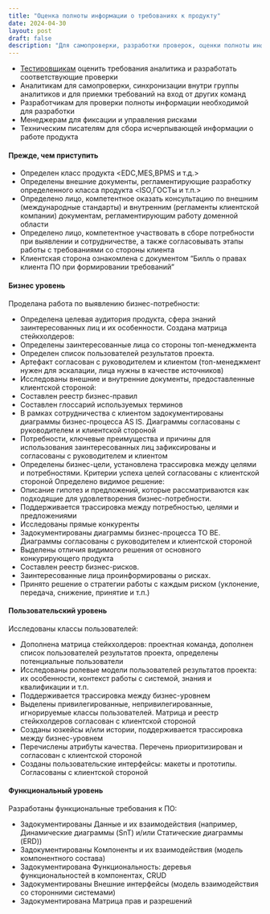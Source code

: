 ```yaml
---
title: "Оценка полноты информации о требованиях к продукту"
date: 2024-04-30
layout: post
draft: false
description: "Для самопроверки, разработки проверок, оценки полноты информации для разработки и сборе исчерпывающей информации о работе продукта"
---
```


- [Тестировщикам](https://atrskv.github.io) оценить требования аналитика и разработать соответствующие проверки
- Аналитикам для самопроверки, синхронизации внутри группы аналитиков и для приемки требований на вход от других команд
- Разработчикам для проверки полноты информации необходимой для разработки
- Менеджерам для фиксации и управления рисками
- Техническим писателям для сбора исчерпывающей информации о работе продукта

#### Прежде, чем приступить

- Определен класс продукта <EDC,MES,BPMS и т.д.>
- Определены внешние документы, регламентирующие разработку определенного класса продукта <ISO,ГОСТы и т.п.>
- Определено лицо, компетентное оказать консультацию по внешним (международные стандарты) и внутренним (регламенты клиентской компании) документам, регламентирующим работу доменной области
- Определено лицо, компетентное участвовать в сборе потребности при выявлении и сотрудничестве, а также согласовывать этапы работы с требованиями со стороны клиента
- Клиентская сторона ознакомлена с документом “Билль о правах клиента ПО при формировании требований”

#### Бизнес уровень

Проделана работа по выявлению бизнес-потребности:
- Определена целевая аудитория продукта, сфера знаний заинтересованных лиц и их особенности.
Создана матрица стейкхолдеров:
- Определены заинтересованные лица со стороны топ-менеджмента
- Определен список пользователей результатов проекта.
- Артефакт согласован с руководителем и клиентом (топ-менеджмент нужен для эскалации, лица нужны в качестве источников)
- Исследованы внешние и внутренние документы, предоставленные клиентской стороной:
- Составлен реестр бизнес-правил
- Составлен глоссарий используемых терминов
- В рамках сотрудничества с клиентом задокументированы диаграммы бизнес-процесса AS IS. Диаграммы согласованы с руководителем и клиентской стороной
- Потребности, ключевые преимущества и причины для использования заинтересованных лиц зафиксированы и согласованы с руководителем и клиентом
- Определены бизнес-цели, установлена трассировка между целями и потребностями. Критерии успеха целей согласованы с клиентской стороной
Определено видимое решение:
- Описание гипотез и предложений, которые рассматриваются как подходящие для удовлетворения бизнес-потребности.
- Поддерживается трассировка между потребностью, целями и предложениями
- Исследованы прямые конкуренты
- Задокументированы диаграммы бизнес-процесса TO BE. Диаграммы согласованы с руководителем и клиентской стороной
- Выделены отличия видимого решения от основного конкурирующего продукта
- Составлен реестр бизнес-рисков.
- Заинтересованные лица проинформированы о рисках.
- Принято решение о стратегии работы с каждым риском (уклонение, передача, снижение, принятие и т.п.)

#### Пользовательский уровень

Исследованы классы пользователей:
- Дополнена матрица стейкхолдеров: проектная команда, дополнен список пользователей результатов проекта, определены потенциальные пользователи
- Исследованы ролевые модели пользователей результатов проекта: их особенности, контекст работы с системой, знания и квалификации и т.п.
- Поддерживается трассировка между бизнес-уровнем
- Выделены привилегированные, непривилегированные, игнорируемые классы пользователей. Матрица и реестр стейкхолдеров согласован с клиентской стороной
- Созданы юзкейсы и/или истории, поддерживается трассировка между бизнес-уровнем
- Перечислены атрибуты качества. Перечень приоритизирован и согласован с клиентской стороной
- Созданы пользовательские интерфейсы: макеты и прототипы. Согласованы с клиентской стороной

#### Функциональный уровень

Разработаны функциональные требования к ПО:
- Задокументированы Данные и их взаимодействия (например, Динамические диаграммы (SnT) и/или Статические диаграммы (ERD))
- Задокументированы Компоненты и их взаимодействия (модель компонентного состава)
- Задокументирована Функциональность: деревья функциональностей в компонентах, CRUD
- Задокументированы Внешние интерфейсы (модель взаимодействия со сторонними системами)
- Задокументирована Матрица прав и разрешений